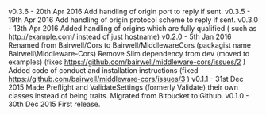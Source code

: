 v0.3.6 - 20th Apr 2016
         Add handling of origin port to reply if sent.
v0.3.5 - 19th Apr 2016
         Add handling of origin protocol scheme to reply if sent.
v0.3.0 - 13th Apr 2016
         Added handling of origins which are fully qualified ( such as http://example.com/ instead of just hostname)
v0.2.0 - 5th Jan 2016
         Renamed from Bairwell/Cors to Bairwell/MiddlewareCors (packagist name Bairwell\Middleware-Cors)
         Remove Slim dependency from dev (moved to examples) (fixes https://github.com/bairwell/middleware-cors/issues/2 )
         Added code of conduct and installation instructions (fixed https://github.com/bairwell/middleware-cors/issues/3 )
v0.1.1 - 31st Dec 2015
         Made Preflight and ValidateSettings (formerly Validate) their own classes instead of being traits.
         Migrated from Bitbucket to Github.
v0.1.0 - 30th Dec 2015
         First release.
